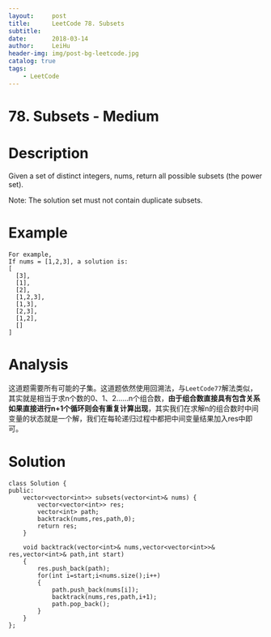 ```yaml
---
layout:     post
title:      LeetCode 78. Subsets
subtitle:   
date:       2018-03-14
author:     LeiHu
header-img: img/post-bg-leetcode.jpg
catalog: true
tags:
    - LeetCode
---
```

# 78. Subsets - Medium

# Description
Given a set of distinct integers, nums, return all possible subsets (the power set).

Note: The solution set must not contain duplicate subsets.

# Example
```
For example,
If nums = [1,2,3], a solution is:
[
  [3],
  [1],
  [2],
  [1,2,3],
  [1,3],
  [2,3],
  [1,2],
  []
]
```

# Analysis
这道题需要所有可能的子集。这道题依然使用回溯法，与`LeetCode77`解法类似，其实就是相当于求n个数的0、1、2……n个组合数，**由于组合数直接具有包含关系如果直接进行n+1个循环则会有重复计算出现**，其实我们在求解n的组合数时中间变量的状态就是一个解，我们在每轮递归过程中都把中间变量结果加入res中即可。

# Solution
```
class Solution {
public:
    vector<vector<int>> subsets(vector<int>& nums) {
        vector<vector<int>> res;
        vector<int> path;
        backtrack(nums,res,path,0);
        return res;
    }

    void backtrack(vector<int>& nums,vector<vector<int>>& res,vector<int>& path,int start)
    {
        res.push_back(path);
        for(int i=start;i<nums.size();i++)
        {
            path.push_back(nums[i]);
            backtrack(nums,res,path,i+1);
            path.pop_back();
        }
    }
};
```
